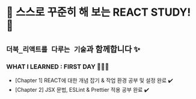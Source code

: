# 🫧 스스로 꾸준히 해 보는 REACT STUDY! 🫧

## `더북_리액트를 다루는 기술`과 함께합니다 ✨

### WHAT I LEARNED : FIRST DAY 👩🏻‍💻

- [Chapter 1] REACT에 대한 개념 잡기 & 작업 환경 공부 및 설정 완료 ✔️
- [Chapter 2] JSX 문법, ESLint & Prettier 적용 공부 완료 ✔️
